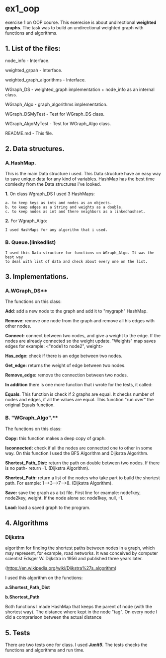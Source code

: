 # ex1_oop
exercise 1 on OOP course.
This exerecise is about undirectional **weighted graphs**.
The task was to build an undirectional weighted graph with functions and algorithms.

## 1. List of the files:

node_info - Interface.

weighted_grpah - Interface.

weighted_graph_algorithms - Interface.

WGraph_DS - weighted_graph implementation + node_info as an internal class.

WGraph_Algo - graph_algorithms implementation.

WGraph_DSMyTest - Test for WGraph_DS class. 

WGraph_AlgoMyTest - Test for WGraph_Algo class.

README.md - This file.

## 2. Data structures.

### A.HashMap.

  This is the main Data structure i used. This Data structure have an easy way
  to save unique data for any kind of variables. HashMap has the best time comlexity
  from the Data structures i've looked.
  
  **1.** On class Wgraph_DS I used 3 HashMaps:
  
    a. to keep keys as ints and nodes as an objects.
    b. to keep edges as a String and weights as a double.
    c. to keep nodes as int and there neighbors as a linkedhashset.

  **2.** For Wgraph_Algo:
  
    I used HashMaps for any algorithm that i used.
  
  ### B. Queue.(linkedlist)
  
    I used this Data structure for functions on WGraph_Algo. It was the best way
    to deal with list of data and check about every one on the list.
    

## 3. Implementations.

### A.WGraph_DS**

The functions on this class:

**Add**: add a new node to the graph and add it to "mygraph" HashMap.

**Remove**: remove one node from the graph and remove all his edges with other nodes.

**Connect:** connect between two nodes, and give a weight to the edge. If the nodes are already connected so the weight update.
"Weights" map saves edges for example: <"node1 to node2", weight>

**Has_edge**: check if there is an edge between two nodes.

**Get_edge:** returns the weight of edge between two nodes.

**Remove_edge:** remove the connection between two nodes.

**In addition** there is one more function that i wrote for the tests, it called: 

**Equals**.
This function is check if 2 graphs are equal. It checks number of nodes and edges, if all the values are equal.
This function "run over" the original Equals function.

### B. "WGraph_Algo".** 

The functions on this class:

**Copy:** this function makes a deep copy of graph.

**Isconnected:** check if all the nodes are connected one to other in some way. On this function I used the BFS Algorithm and Dijkstra Algorithm.

**Shortest_Path_Dist:** return the path on double between two nodes. If there is no path- return -1. (Dijkstra Algorithm).
 
**Shortest_Path:** return a list of the nodes who take part to build the shortest path. For eample: 1-->3-->7-->8. (Dijkstra Algorithm).

**Save:** save the graph as a txt file. First line for example: node1key, node2key, weight. If the node alone so: node1key, null, -1.  

**Load:** load a saved graph to the program.

## 4. Algorithms

### Dijkstra

algorithm for finding the shortest paths between nodes in a graph, which may represent, for example, road networks.
It was conceived by computer scientist Edsger W. Dijkstra in 1956 and published three years later.

(https://en.wikipedia.org/wiki/Dijkstra%27s_algorithm)

I used this algorithm on the functions: 

**a.Shortest_Path_Dist** 

**b.Shortest_Path**

Both functions I made HashMap that keeps the parent of node (with the shortest way). The distance where kept in 
the node "tag". On every node I did a comprarison between the actual distance

## 5. Tests

There are two tests one for class. I used ***Junit5***. 
The tests checks the functions and algorithms and run time.

